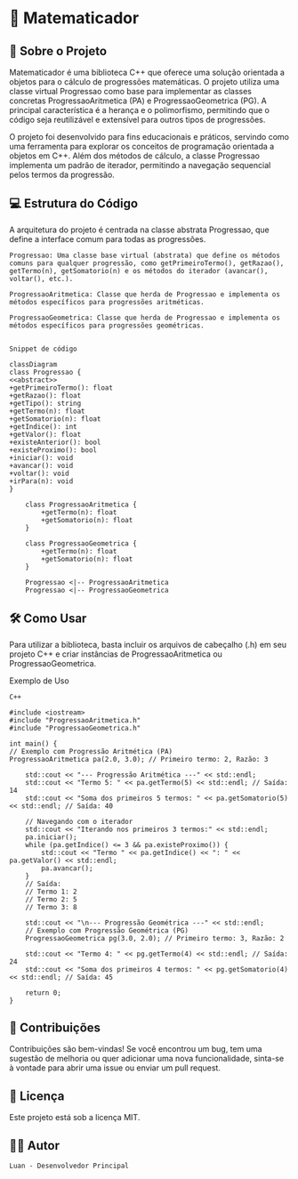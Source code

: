 # 📜 Matematicador

## 🚀 Sobre o Projeto

Matematicador é uma biblioteca C++ que oferece uma solução orientada a objetos para o cálculo de progressões matemáticas. O projeto utiliza uma classe virtual Progressao como base para implementar as classes concretas ProgressaoAritmetica (PA) e ProgressaoGeometrica (PG). A principal característica é a herança e o polimorfismo, permitindo que o código seja reutilizável e extensível para outros tipos de progressões.

O projeto foi desenvolvido para fins educacionais e práticos, servindo como uma ferramenta para explorar os conceitos de programação orientada a objetos em C++. Além dos métodos de cálculo, a classe Progressao implementa um padrão de iterador, permitindo a navegação sequencial pelos termos da progressão.

## 💻 Estrutura do Código

A arquitetura do projeto é centrada na classe abstrata Progressao, que define a interface comum para todas as progressões.

    Progressao: Uma classe base virtual (abstrata) que define os métodos comuns para qualquer progressão, como getPrimeiroTermo(), getRazao(), getTermo(n), getSomatorio(n) e os métodos do iterador (avancar(), voltar(), etc.).

    ProgressaoAritmetica: Classe que herda de Progressao e implementa os métodos específicos para progressões aritméticas.

    ProgressaoGeometrica: Classe que herda de Progressao e implementa os métodos específicos para progressões geométricas.

```Diagrama de Classes

Snippet de código

classDiagram
class Progressao {
<<abstract>>
+getPrimeiroTermo(): float
+getRazao(): float
+getTipo(): string
+getTermo(n): float
+getSomatorio(n): float
+getIndice(): int
+getValor(): float
+existeAnterior(): bool
+existeProximo(): bool
+iniciar(): void
+avancar(): void
+voltar(): void
+irPara(n): void
}

    class ProgressaoAritmetica {
        +getTermo(n): float
        +getSomatorio(n): float
    }

    class ProgressaoGeometrica {
        +getTermo(n): float
        +getSomatorio(n): float
    }

    Progressao <|-- ProgressaoAritmetica
    Progressao <|-- ProgressaoGeometrica

```

## 🛠️ Como Usar

Para utilizar a biblioteca, basta incluir os arquivos de cabeçalho (.h) em seu projeto C++ e criar instâncias de ProgressaoAritmetica ou ProgressaoGeometrica.

Exemplo de Uso

```
C++

#include <iostream>
#include "ProgressaoAritmetica.h"
#include "ProgressaoGeometrica.h"

int main() {
// Exemplo com Progressão Aritmética (PA)
ProgressaoAritmetica pa(2.0, 3.0); // Primeiro termo: 2, Razão: 3

    std::cout << "--- Progressão Aritmética ---" << std::endl;
    std::cout << "Termo 5: " << pa.getTermo(5) << std::endl; // Saída: 14
    std::cout << "Soma dos primeiros 5 termos: " << pa.getSomatorio(5) << std::endl; // Saída: 40

    // Navegando com o iterador
    std::cout << "Iterando nos primeiros 3 termos:" << std::endl;
    pa.iniciar();
    while (pa.getIndice() <= 3 && pa.existeProximo()) {
        std::cout << "Termo " << pa.getIndice() << ": " << pa.getValor() << std::endl;
        pa.avancar();
    }
    // Saída:
    // Termo 1: 2
    // Termo 2: 5
    // Termo 3: 8

    std::cout << "\n--- Progressão Geométrica ---" << std::endl;
    // Exemplo com Progressão Geométrica (PG)
    ProgressaoGeometrica pg(3.0, 2.0); // Primeiro termo: 3, Razão: 2

    std::cout << "Termo 4: " << pg.getTermo(4) << std::endl; // Saída: 24
    std::cout << "Soma dos primeiros 4 termos: " << pg.getSomatorio(4) << std::endl; // Saída: 45

    return 0;
}
```

## 🤝 Contribuições

Contribuições são bem-vindas! Se você encontrou um bug, tem uma sugestão de melhoria ou quer adicionar uma nova funcionalidade, sinta-se à vontade para abrir uma issue ou enviar um pull request.

## 📄 Licença

Este projeto está sob a licença MIT.

## 🧑‍💻 Autor

    Luan - Desenvolvedor Principal